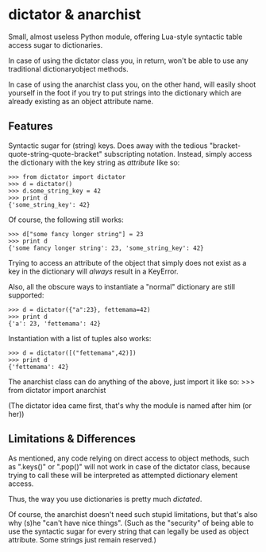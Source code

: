 # dictator & anarchist #

Small, almost useless Python module, offering Lua-style syntactic table access sugar to dictionaries. 

In case of using the dictator class you, in return, won't be able to use any traditional dictionaryobject methods. 

In case of using the anarchist class you, on the other hand, will easily shoot yourself in the foot if you try to put strings into the dictionary which are already existing as an object attribute name.

## Features ##

Syntactic sugar for (string) keys. Does away with the tedious "bracket-quote-string-quote-bracket" subscripting notation. Instead, simply access the dictionary with the key string as  _attribute_ like so:

    >>> from dictator import dictator
    >>> d = dictator()
    >>> d.some_string_key = 42
    >>> print d
    {'some_string_key': 42}

Of course, the following still works:

    >>> d["some fancy longer string"] = 23
    >>> print d
    {'some fancy longer string': 23, 'some_string_key': 42}

Trying to access an attribute of the object that simply does not exist as a key in the dictionary will _always_ result in a KeyError.

Also, all the obscure ways to instantiate a "normal" dictionary are still supported:

    >>> d = dictator({"a":23}, fettemama=42)
    >>> print d
    {'a': 23, 'fettemama': 42}

Instantiation with a list of tuples also works:

    >>> d = dictator([("fettemama",42)])
    >>> print d
    {'fettemama': 42}

The anarchist class can do anything of the above, just import it like so:
    >>> from dictator import anarchist

(The dictator idea came first, that's why the module is named after him (or her))

## Limitations & Differences ##

As mentioned, any code relying on direct access to object methods, such as ".keys()" or
".pop()" will not work in case of the dictator class, because trying to call these will be interpreted as attempted dictionary element access. 

Thus, the way you use dictionaries is pretty much _dictated_. 

Of course, the anarchist doesn't need such stupid limitations, but that's also why (s)he "can't have nice things". (Such as the "security" of being able to use the syntactic sugar for every string that can legally be used as object attribute. Some strings just remain reserved.) 

